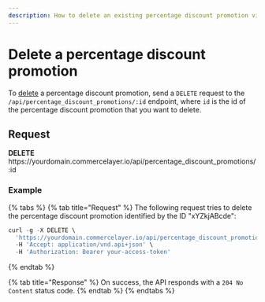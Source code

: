 ```yaml
---
description: How to delete an existing percentage discount promotion via API
---
```


# Delete a percentage discount promotion

To <a href="https://docs.commercelayer.io/developers/deleting-resources" target="_blank">delete</a> a percentage discount promotion, send a `DELETE` request to the `/api/percentage_discount_promotions/:id` endpoint, where `id` is the id of the percentage discount promotion that you want to delete.

## Request

**DELETE** https://<i></i>yourdomain.commercelayer.io/api/percentage_discount_promotions/:id

### Example

{% tabs %}
{% tab title="Request" %}
The following request tries to delete the percentage discount promotion identified by the ID "xYZkjABcde":

```javascript
curl -g -X DELETE \
  'https://yourdomain.commercelayer.io/api/percentage_discount_promotions/xYZkjABcde' \
  -H 'Accept: application/vnd.api+json' \
  -H 'Authorization: Bearer your-access-token'
```
{% endtab %}

{% tab title="Response" %}
On success, the API responds with a `204 No Content` status code.
{% endtab %}
{% endtabs %}

